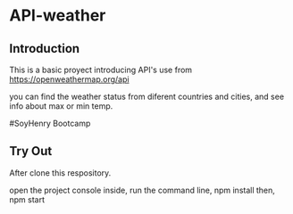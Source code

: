 # API-weather
## Introduction
This is a basic proyect introducing API's use from https://openweathermap.org/api

you can find the weather status from diferent countries and cities, and see info about max or min temp.

#SoyHenry Bootcamp

## Try Out
After clone this respository.

open the project console
inside, run the command line, npm install then, npm start
